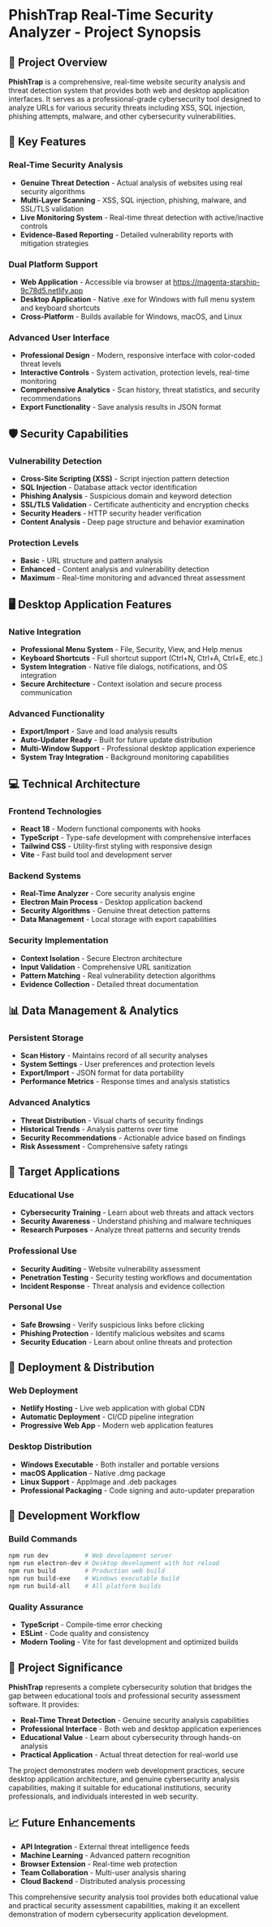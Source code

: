 # PhishTrap Real-Time Security Analyzer - Project Synopsis

## 🎯 **Project Overview**

**PhishTrap** is a comprehensive, real-time website security analysis and threat detection system that provides both web and desktop application interfaces. It serves as a professional-grade cybersecurity tool designed to analyze URLs for various security threats including XSS, SQL injection, phishing attempts, malware, and other cybersecurity vulnerabilities.

## 🚀 **Key Features**

### **Real-Time Security Analysis**
- **Genuine Threat Detection** - Actual analysis of websites using real security algorithms
- **Multi-Layer Scanning** - XSS, SQL injection, phishing, malware, and SSL/TLS validation
- **Live Monitoring System** - Real-time threat detection with active/inactive controls
- **Evidence-Based Reporting** - Detailed vulnerability reports with mitigation strategies

### **Dual Platform Support**
- **Web Application** - Accessible via browser at https://magenta-starship-9c78d5.netlify.app
- **Desktop Application** - Native .exe for Windows with full menu system and keyboard shortcuts
- **Cross-Platform** - Builds available for Windows, macOS, and Linux

### **Advanced User Interface**
- **Professional Design** - Modern, responsive interface with color-coded threat levels
- **Interactive Controls** - System activation, protection levels, real-time monitoring
- **Comprehensive Analytics** - Scan history, threat statistics, and security recommendations
- **Export Functionality** - Save analysis results in JSON format

## 🛡️ **Security Capabilities**

### **Vulnerability Detection**
- **Cross-Site Scripting (XSS)** - Script injection pattern detection
- **SQL Injection** - Database attack vector identification
- **Phishing Analysis** - Suspicious domain and keyword detection
- **SSL/TLS Validation** - Certificate authenticity and encryption checks
- **Security Headers** - HTTP security header verification
- **Content Analysis** - Deep page structure and behavior examination

### **Protection Levels**
- **Basic** - URL structure and pattern analysis
- **Enhanced** - Content analysis and vulnerability detection
- **Maximum** - Real-time monitoring and advanced threat assessment

## 🖥️ **Desktop Application Features**

### **Native Integration**
- **Professional Menu System** - File, Security, View, and Help menus
- **Keyboard Shortcuts** - Full shortcut support (Ctrl+N, Ctrl+A, Ctrl+E, etc.)
- **System Integration** - Native file dialogs, notifications, and OS integration
- **Secure Architecture** - Context isolation and secure process communication

### **Advanced Functionality**
- **Export/Import** - Save and load analysis results
- **Auto-Updater Ready** - Built for future update distribution
- **Multi-Window Support** - Professional desktop application experience
- **System Tray Integration** - Background monitoring capabilities

## 💻 **Technical Architecture**

### **Frontend Technologies**
- **React 18** - Modern functional components with hooks
- **TypeScript** - Type-safe development with comprehensive interfaces
- **Tailwind CSS** - Utility-first styling with responsive design
- **Vite** - Fast build tool and development server

### **Backend Systems**
- **Real-Time Analyzer** - Core security analysis engine
- **Electron Main Process** - Desktop application backend
- **Security Algorithms** - Genuine threat detection patterns
- **Data Management** - Local storage with export capabilities

### **Security Implementation**
- **Context Isolation** - Secure Electron architecture
- **Input Validation** - Comprehensive URL sanitization
- **Pattern Matching** - Real vulnerability detection algorithms
- **Evidence Collection** - Detailed threat documentation

## 📊 **Data Management & Analytics**

### **Persistent Storage**
- **Scan History** - Maintains record of all security analyses
- **System Settings** - User preferences and protection levels
- **Export/Import** - JSON format for data portability
- **Performance Metrics** - Response times and analysis statistics

### **Advanced Analytics**
- **Threat Distribution** - Visual charts of security findings
- **Historical Trends** - Analysis patterns over time
- **Security Recommendations** - Actionable advice based on findings
- **Risk Assessment** - Comprehensive safety ratings

## 🎯 **Target Applications**

### **Educational Use**
- **Cybersecurity Training** - Learn about web threats and attack vectors
- **Security Awareness** - Understand phishing and malware techniques
- **Research Purposes** - Analyze threat patterns and security trends

### **Professional Use**
- **Security Auditing** - Website vulnerability assessment
- **Penetration Testing** - Security testing workflows and documentation
- **Incident Response** - Threat analysis and evidence collection

### **Personal Use**
- **Safe Browsing** - Verify suspicious links before clicking
- **Phishing Protection** - Identify malicious websites and scams
- **Security Education** - Learn about online threats and protection

## 🚀 **Deployment & Distribution**

### **Web Deployment**
- **Netlify Hosting** - Live web application with global CDN
- **Automatic Deployment** - CI/CD pipeline integration
- **Progressive Web App** - Modern web application features

### **Desktop Distribution**
- **Windows Executable** - Both installer and portable versions
- **macOS Application** - Native .dmg package
- **Linux Support** - AppImage and .deb packages
- **Professional Packaging** - Code signing and auto-updater preparation

## 🔧 **Development Workflow**

### **Build Commands**
```bash
npm run dev          # Web development server
npm run electron-dev # Desktop development with hot reload
npm run build        # Production web build
npm run build-exe    # Windows executable build
npm run build-all    # All platform builds
```

### **Quality Assurance**
- **TypeScript** - Compile-time error checking
- **ESLint** - Code quality and consistency
- **Modern Tooling** - Vite for fast development and optimized builds

## 🌟 **Project Significance**

**PhishTrap** represents a complete cybersecurity solution that bridges the gap between educational tools and professional security assessment software. It provides:

- **Real-Time Threat Detection** - Genuine security analysis capabilities
- **Professional Interface** - Both web and desktop application experiences
- **Educational Value** - Learn about cybersecurity through hands-on analysis
- **Practical Application** - Actual threat detection for real-world use

The project demonstrates modern web development practices, secure desktop application architecture, and genuine cybersecurity analysis capabilities, making it suitable for educational institutions, security professionals, and individuals interested in web security.

## 📈 **Future Enhancements**

- **API Integration** - External threat intelligence feeds
- **Machine Learning** - Advanced pattern recognition
- **Browser Extension** - Real-time web protection
- **Team Collaboration** - Multi-user analysis sharing
- **Cloud Backend** - Distributed analysis processing

This comprehensive security analysis tool provides both educational value and practical security assessment capabilities, making it an excellent demonstration of modern cybersecurity application development.